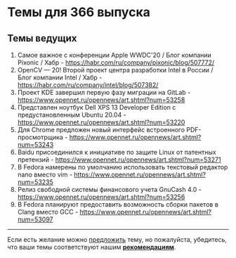 # Темы для 366 выпуска

## Темы ведущих

1. Самое важное с конференции Apple WWDC'20 / Блог компании Pixonic / Хабр - https://habr.com/ru/company/pixonic/blog/507772/
1. OpenCV — 20! Второй проект центра разработки Intel в России / Блог компании Intel / Хабр - https://habr.com/ru/company/intel/blog/507382/
1. Проект KDE завершил первую фазу миграции на GitLab - https://www.opennet.ru/opennews/art.shtml?num=53258
1. Представлен ноутбук Dell XPS 13 Developer Edition с предустановленным Ubuntu 20.04 - https://www.opennet.ru/opennews/art.shtml?num=53220
1. Для Chrome предложен новый интерфейс встроенного PDF-просмотрщика - https://www.opennet.ru/opennews/art.shtml?num=53243
1. Baidu присоединился к инициативе по защите Linux от патентных претензий - https://www.opennet.ru/opennews/art.shtml?num=53271
1. В Fedora намерены по умолчанию использовать текстовый редактор nano вместо vim - https://www.opennet.ru/opennews/art.shtml?num=53235
1. Релиз свободной системы финансового учета GnuCash 4.0 - https://www.opennet.ru/opennews/art.shtml?num=53256
1. В Fedora планируют предоставить возможность сборки пакетов в Clang вместо GCC - https://www.opennet.ru/opennews/art.shtml?num=53097

---

Если есть желание можно [предложить](themes_from_listeners.md) тему, но пожалуйста, убедитесь, что ваши темы соответствуют нашим **[рекомендациям](Recommendations_for_the_proposed_topics.md)**.
